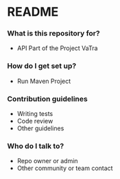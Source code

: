 # README #

### What is this repository for? ###

* API Part of the Project VaTra

### How do I get set up? ###

* Run Maven Project

### Contribution guidelines ###

* Writing tests
* Code review
* Other guidelines

### Who do I talk to? ###

* Repo owner or admin
* Other community or team contact